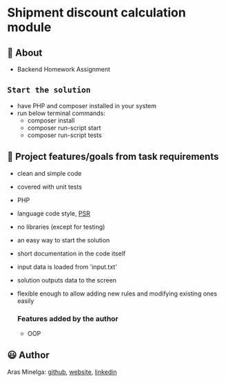 # Shipment discount calculation module

## 🌟 About

-   Backend Homework Assignment

## `Start the solution`

-   have PHP and composer installed in your system
-   run below terminal commands:
    -   composer install
    -   composer run-script start
    -   composer run-script tests

## 🎯 Project features/goals from task requirements

-   clean and simple code
-   covered with unit tests
-   PHP
-   language code style, [PSR](https://www.php-fig.org/psr/)
-   no libraries (except for testing)
-   an easy way to start the solution
-   short documentation in the code itself
-   input data is loaded from 'input.txt'
-   solution outputs data to the screen
-   flexible enough to allow adding new rules and modifying existing ones easily

    ### Features added by the author

    -   OOP

## 😃 Author

Aras Minelga: [github](https://github.com/Dirigentas), [website](https://aras.website/), [linkedin](https://www.linkedin.com/in/aras-minelga/)
